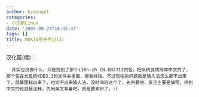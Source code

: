 ```yaml
---
author: hzmangel
categories:
- 小企鹅Linux
date: '2004-09-24T16:45:47'
tags: []
title: MDK10使用手记(3)
---
```

汉化篇(续)：

      其实也没做什么，只是找到了那个i18n-zh_CN.GB2312的包，把系统变成简体中文的了，那个包在光盘的KDE3.3的文件夹里面，害我好找。不过现在的问题就是输入法怎么都不出来了，就算图标出来了，也切不出来输入法。没时间玩这个了，先用着吧，反正主要是编程，用到中文的也就是注释，先用英文写着吧。真是要考研了。:(